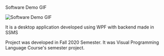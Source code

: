 Software Demo GIF

![Software Demo GIF](https://github.com/MrTee99/CPU-Scheduling-Simulator/blob/main/Demo%20GIF/Demo_GIF.gif)

It is a desktop application developed using WPF with backend made in SSMS

Project was developed in Fall 2020 Semester. It was Visual Programming Language Course's semester project. 
